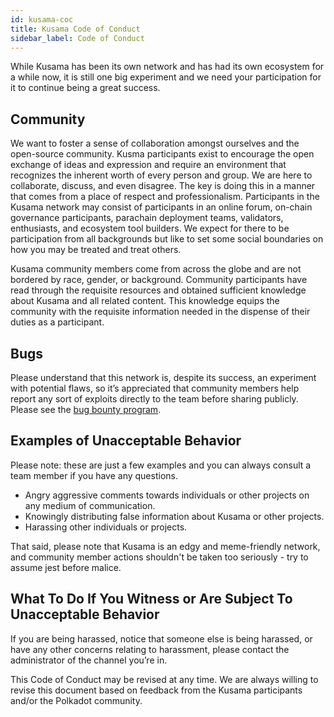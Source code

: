 ```yaml
---
id: kusama-coc
title: Kusama Code of Conduct
sidebar_label: Code of Conduct
---
```


While Kusama has been its own network and has had its own ecosystem for a while now, it is still one
big experiment and we need your participation for it to continue being a great success.

## Community

We want to foster a sense of collaboration amongst ourselves and the open-source community. Kusma
participants exist to encourage the open exchange of ideas and expression and require an environment
that recognizes the inherent worth of every person and group. We are here to collaborate, discuss,
and even disagree. The key is doing this in a manner that comes from a place of respect and
professionalism. Participants in the Kusama network may consist of participants in an online forum,
on-chain governance participants, parachain deployment teams, validators, enthusiasts, and ecosystem
tool builders. We expect for there to be participation from all backgrounds but like to set some
social boundaries on how you may be treated and treat others.

Kusama community members come from across the globe and are not bordered by race, gender, or
background. Community participants have read through the requisite resources and obtained sufficient
knowledge about Kusama and all related content. This knowledge equips the community with the
requisite information needed in the dispense of their duties as a participant.

## Bugs

Please understand that this network is, despite its success, an experiment with potential flaws, so
it’s appreciated that community members help report any sort of exploits directly to the team before
sharing publicly. Please see the [bug bounty program](kusama-bug-bounty.md).

## Examples of Unacceptable Behavior

Please note: these are just a few examples and you can always consult a team member if you have any
questions.

- Angry aggressive comments towards individuals or other projects on any medium of communication.
- Knowingly distributing false information about Kusama or other projects.
- Harassing other individuals or projects.

That said, please note that Kusama is an edgy and meme-friendly network, and community member actions
shouldn't be taken too seriously - try to assume jest before malice.

## What To Do If You Witness or Are Subject To Unacceptable Behavior

If you are being harassed, notice that someone else is being harassed, or have any other concerns
relating to harassment, please contact the administrator of the channel you’re in.

This Code of Conduct may be revised at any time. We are always willing to revise this document based
on feedback from the Kusama participants and/or the Polkadot community.

